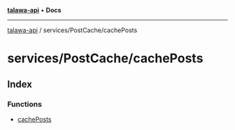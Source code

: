 [**talawa-api**](../../../README.md) • **Docs**

***

[talawa-api](../../../modules.md) / services/PostCache/cachePosts

# services/PostCache/cachePosts

## Index

### Functions

- [cachePosts](functions/cachePosts.md)
